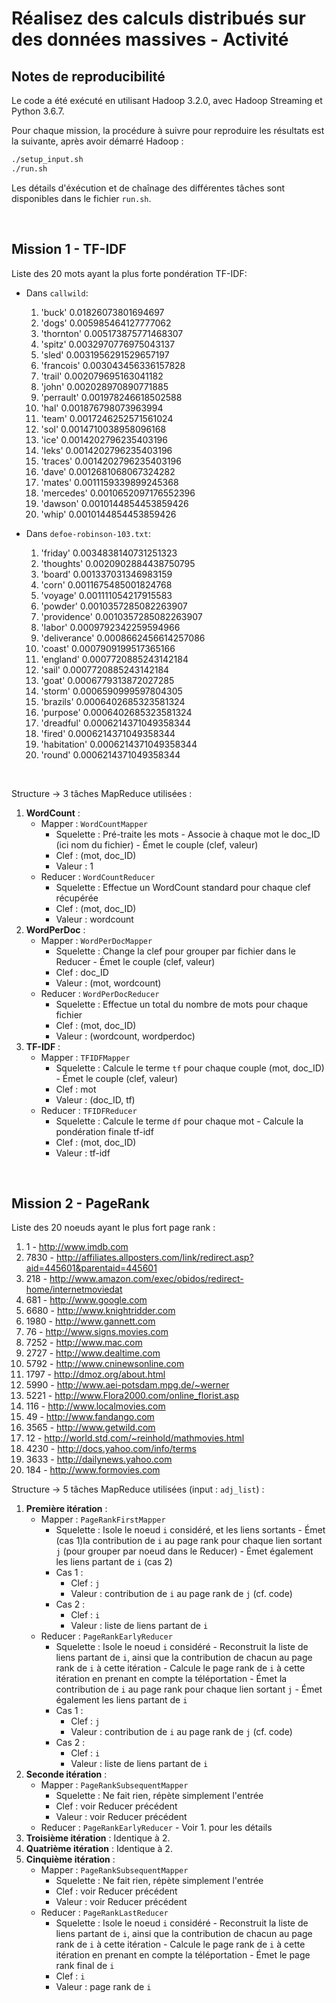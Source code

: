 # Réalisez des calculs distribués sur des données massives - Activité

## Notes de reproducibilité

Le code a été exécuté en utilisant Hadoop 3.2.0, avec Hadoop Streaming et Python 3.6.7.

Pour chaque mission, la procédure à suivre pour reproduire les résultats est la suivante, après avoir démarré Hadoop :
~~~sh
./setup_input.sh
./run.sh
~~~

Les détails d'éxécution et de chaînage des différentes tâches sont disponibles dans le fichier `run.sh`.


<br>


## Mission 1 - TF-IDF

Liste des 20 mots ayant la plus forte pondération TF-IDF:

* Dans `callwild`:
  1. 'buck' 0.01826073801694697
  2. 'dogs' 0.005985464127777062
  3. 'thornton' 0.005173875771468307
  4. 'spitz' 0.0032970776975043137
  5. 'sled' 0.0031956291529657197
  6. 'francois' 0.003043456336157828
  7. 'trail' 0.002079695163041182
  8. 'john' 0.002028970890771885
  9. 'perrault' 0.001978246618502588
  10. 'hal' 0.001876798073963994
  11. 'team' 0.0017246252571561024
  12. 'sol' 0.0014710038958096168
  13. 'ice' 0.0014202796235403196
  14. 'leks' 0.0014202796235403196
  15. 'traces' 0.0014202796235403196
  16. 'dave' 0.0012681068067324282
  17. 'mates' 0.0011159339899245368
  18. 'mercedes' 0.0010652097176552396
  19. 'dawson' 0.0010144854453859426
  20. 'whip' 0.0010144854453859426

* Dans `defoe-robinson-103.txt`:
  1. 'friday' 0.0034838140731251323
  2. 'thoughts' 0.0020902884438750795
  3. 'board' 0.001337031346983159
  4. 'corn' 0.0011675485001824768
  5. 'voyage' 0.001111054217915583
  6. 'powder' 0.0010357285082263907
  7. 'providence' 0.0010357285082263907
  8. 'labor' 0.0009792342259594966
  9. 'deliverance' 0.0008662456614257086
  10. 'coast' 0.0007909199517365166
  11. 'england' 0.0007720885243142184
  12. 'sail' 0.0007720885243142184
  13. 'goat' 0.0006779313872027285
  14. 'storm' 0.0006590999597804305
  15. 'brazils' 0.0006402685323581324
  16. 'purpose' 0.0006402685323581324
  17. 'dreadful' 0.0006214371049358344
  18. 'fired' 0.0006214371049358344
  19. 'habitation' 0.0006214371049358344
  20. 'round' 0.0006214371049358344

<br>

Structure -> 3 tâches MapReduce utilisées :
1. **WordCount** :
   * Mapper : `WordCountMapper`
     * Squelette : Pré-traite les mots - Associe à chaque mot le doc_ID (ici nom du fichier) - Émet le couple (clef, valeur)
     * Clef : (mot, doc_ID)
     * Valeur : 1
   * Reducer : `WordCountReducer`
     * Squelette : Effectue un WordCount standard pour chaque clef récupérée
     * Clef : (mot, doc_ID)
     * Valeur : wordcount
2. **WordPerDoc** :
   * Mapper : `WordPerDocMapper`
     * Squelette : Change la clef pour grouper par fichier dans le Reducer - Émet le couple (clef, valeur)
     * Clef : doc_ID
     * Valeur : (mot, wordcount)
   * Reducer : `WordPerDocReducer`
     * Squelette : Effectue un total du nombre de mots pour chaque fichier
     * Clef : (mot, doc_ID)
     * Valeur : (wordcount, wordperdoc)
3. **TF-IDF** :
   * Mapper : `TFIDFMapper`
     * Squelette : Calcule le terme `tf` pour chaque couple (mot, doc_ID) - Émet le couple (clef, valeur)
     * Clef : mot
     * Valeur : (doc_ID, tf)
   * Reducer : `TFIDFReducer`
     * Squelette : Calcule le terme `df` pour chaque mot - Calcule la pondération finale tf-idf
     * Clef : (mot, doc_ID)
     * Valeur : tf-idf


<br>


## Mission 2 - PageRank

Liste des 20 noeuds ayant le plus fort page rank :
  1. 1 - http://www.imdb.com
  2. 7830 - http://affiliates.allposters.com/link/redirect.asp?aid=445601&parentaid=445601
  3. 218 - http://www.amazon.com/exec/obidos/redirect-home/internetmoviedat
  4. 681 - http://www.google.com
  5. 6680 - http://www.knightridder.com
  6. 1980 - http://www.gannett.com
  7. 76 - http://www.signs.movies.com
  8. 7252 - http://www.mac.com
  9. 2727 - http://www.dealtime.com
  10. 5792 - http://www.cninewsonline.com
  11. 1797 - http://dmoz.org/about.html
  12. 5990 - http://www.aei-potsdam.mpg.de/~werner
  13. 5221 - http://www.Flora2000.com/online_florist.asp
  14. 116 - http://www.localmovies.com
  15. 49 - http://www.fandango.com
  16. 3565 - http://www.getwild.com
  17. 12 - http://world.std.com/~reinhold/mathmovies.html
  18. 4230 - http://docs.yahoo.com/info/terms
  19. 3633 - http://dailynews.yahoo.com
  20. 184 - http://www.formovies.com


Structure -> 5 tâches MapReduce utilisées (input : `adj_list`) :
1. **Première itération** :
   * Mapper : `PageRankFirstMapper`
     * Squelette : Isole le noeud `i` considéré, et les liens sortants - Émet (cas 1)la contribution de `i` au page rank pour chaque lien sortant `j` (pour grouper par noeud dans le Reducer) - Émet également les liens partant de `i` (cas 2)
     * Cas 1 :
       * Clef : `j`
       * Valeur : contribution de `i` au page rank de `j` (cf. code)
     * Cas 2 :
       * Clef : `i`
       * Valeur : liste de liens partant de `i`
   * Reducer : `PageRankEarlyReducer`
     * Squelette : Isole le noeud `i` considéré - Reconstruit la liste de liens partant de `i`, ainsi que la contribution de chacun au page rank de `i` à cette itération - Calcule le page rank de `i` à cette itération en prenant en compte la téléportation - Émet la contribution de `i` au page rank pour chaque lien sortant `j` - Émet également les liens partant de `i`
     * Cas 1 :
       * Clef : `j`
       * Valeur : contribution de `i` au page rank de `j` (cf. code)
     * Cas 2 :
       * Clef : `i`
       * Valeur : liste de liens partant de `i`
2. **Seconde itération** :
   * Mapper : `PageRankSubsequentMapper`
     * Squelette : Ne fait rien, répète simplement l'entrée
     * Clef : voir Reducer précédent
     * Valeur : voir Reducer précédent
   * Reducer : `PageRankEarlyReducer` - Voir 1. pour les détails
3. **Troisième itération** : Identique à 2.
4. **Quatrième itération** : Identique à 2.
5. **Cinquième itération** :
   * Mapper : `PageRankSubsequentMapper`
     * Squelette : Ne fait rien, répète simplement l'entrée
     * Clef : voir Reducer précédent
     * Valeur : voir Reducer précédent
   * Reducer : `PageRankLastReducer`
     * Squelette : Isole le noeud `i` considéré - Reconstruit la liste de liens partant de `i`, ainsi que la contribution de chacun au page rank de `i` à cette itération - Calcule le page rank de `i` à cette itération en prenant en compte la téléportation - Émet le page rank final de `i`
     * Clef : `i`
     * Valeur : page rank de `i`
